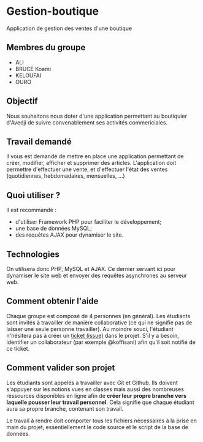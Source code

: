 # Gestion-boutique
Application de gestion des ventes d'une boutique

## Membres du groupe
- ALI
- BRUCE Koami
- KELOUFAI
- OURO

## Objectif
Nous souhaitons nous doter d'une application permettant au boutiquier d'Avedji de suivre convenablement ses activités commericiales.

## Travail demandé
Il vous est demandé de mettre en place une application permettant de créer, modifier, afficher et supprimer des articles. L'application doit permettre d'effectuer une vente, et d'effectuer l'état des ventes (quotidiennes, hebdomadaires, mensuelles, ...)

## Quoi utiliser ?
Il est recommandé :
- d'utiliser Framework PHP pour faciliter le développement;
- une base de données MySQL;
- des requêtes AJAX pour dynamiser le site.

## Technologies
On utilisera donc PHP, MySQL et AJAX. Ce dernier servant ici pour dynamiser le site web et envoyer des requêtes asynchrones au serveur web.

## Comment obtenir l'aide
Chaque groupe est composé de 4 personnes (en général). Les étudiants sont invités à travailler de manière collaborative (ce qui ne signifie pas de laisser une seule personne travailler). Au moindre souci, l'étudiant n'hésitera pas à créer un [ticket (issue)](/issues) dans le projet. S'il y  a besoin, identifier un collaborateur (par exemple @koffisani) afin qu'il soit notifié de ce ticket.

## Comment valider son projet
Les étudiants sont appelés à travailler avec Git et Github. Ils doivent s'appuyer sur les notions vues en classes mais aussi des nombreuses ressources disponibles en ligne afin de **créer leur propre branche vers laquelle pousser leur travail personnel**. Cela signifie que chaque étudiant aura sa propre branche, contenant son travail.

Le travail à rendre doit comporter tous les fichiers nécessaires à la prise en main du projet, essentiellement le code source et le script de la base de données.
